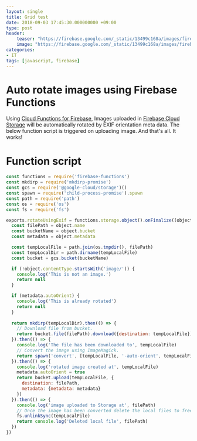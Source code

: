 ```yaml
---
layout: single
title: Grid test
date: 2018-09-03 17:45:30.000000000 +09:00
type: post
header:
    teaser: "https://firebase.google.com/_static/13499c168a/images/firebase/lockup.png?hl=ko"
    image: "https://firebase.google.com/_static/13499c168a/images/firebase/lockup.png?hl=ko"
categories:
- IT
tags: [javascript, firebase]
---
```


# Auto rotate images using Firebase Functions

Using [Cloud Functions for Firebase], Images uploaded in [Firebase Cloud Storage] will be automatically rotated by EXIF orientation meta data. The below function script is triggered on uploading image. And that's all. It works!

# Function script

```javascript
const functions = require('firebase-functions')
const mkdirp = require('mkdirp-promise')
const gcs = require('@google-cloud/storage')()
const spawn = require('child-process-promise').spawn
const path = require('path')
const os = require('os')
const fs = require('fs')

exports.rotateUsingExif = functions.storage.object().onFinalize((object) => {
  const filePath = object.name
  const bucketName = object.bucket
  const metadata = object.metadata

  const tempLocalFile = path.join(os.tmpdir(), filePath)
  const tempLocalDir = path.dirname(tempLocalFile)
  const bucket = gcs.bucket(bucketName)

  if (!object.contentType.startsWith('image/')) {
    console.log('This is not an image.')
    return null
  }

  if (metadata.autoOrient) {
    console.log('This is already rotated')
    return null
  }
  
  return mkdirp(tempLocalDir).then(() => {
    // Download file from bucket.
    return bucket.file(filePath).download({destination: tempLocalFile})
  }).then(() => {
    console.log('The file has been downloaded to', tempLocalFile)
    // Convert the image using ImageMagick.
    return spawn('convert', [tempLocalFile, '-auto-orient', tempLocalFile])
  }).then(() => {
    console.log('rotated image created at', tempLocalFile)
    metadata.autoOrient = true
    return bucket.upload(tempLocalFile, {
      destination: filePath,
      metadata: {metadata: metadata}
    })
  }).then(() => {
    console.log('image uploaded to Storage at', filePath)
    // Once the image has been converted delete the local files to free up disk space.
    fs.unlinkSync(tempLocalFile)
    return console.log('Deleted local file', filePath)
  })
})
```

[Cloud Functions for Firebase]: https://firebase.google.com/docs/functions/?authuser=0
[Firebase Cloud Storage]: https://firebase.google.com/docs/storage/?authuser=0
